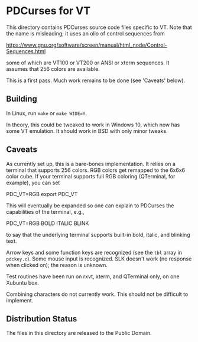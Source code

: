 PDCurses for VT
================

This directory contains PDCurses source code files specific to VT.  Note
that the name is misleading;  it uses an olio of control sequences from

https://www.gnu.org/software/screen/manual/html_node/Control-Sequences.html

some of which are VT100 or VT200 or ANSI or xterm sequences.  It assumes
that 256 colors are available.

This is a first pass.  Much work remains to be done (see 'Caveats' below).

Building
--------

In Linux,  run `make` or `make WIDE=Y`.

In theory,  this could be tweaked to work in Windows 10,  which now has
some VT emulation.  It should work in BSD with only minor tweaks.

Caveats
-------

As currently set up,  this is a bare-bones implementation.  It relies on a
terminal that supports 256 colors.  RGB colors get remapped to the 6x6x6
color cube.  If your terminal supports full RGB coloring (QTerminal,  for
example),  you can set

PDC_VT=RGB
export PDC_VT

This will eventually be expanded so one can explain to PDCurses the
capabilities of the terminal,  e.g.,

PDC_VT=RGB BOLD ITALIC BLINK

to say that the underlying terminal supports built-in bold,  italic,  and
blinking text.

Arrow keys and some function keys are recognized (see the `tbl` array
in `pdckey.c`).  Some mouse input is recognized.  SLK doesn't work (no
response when clicked on);  the reason is unknown.

Test routines have been run on rxvt,  xterm,  and QTerminal only,  on
one Xubuntu box.

Combining characters do not currently work.  This should not be difficult
to implement.

Distribution Status
-------------------

The files in this directory are released to the Public Domain.

